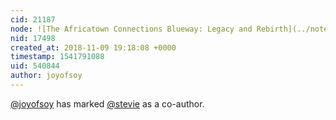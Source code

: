 ```yaml
---
cid: 21187
node: ![The Africatown Connections Blueway: Legacy and Rebirth](../notes/joyofsoy/11-09-2018/the-africatown-connections-blueway-legacy-and-rebirth)
nid: 17498
created_at: 2018-11-09 19:18:08 +0000
timestamp: 1541791088
uid: 540844
author: joyofsoy
---
```


 [@joyofsoy](/profile/joyofsoy) has marked [@stevie](/profile/stevie) as a co-author. 